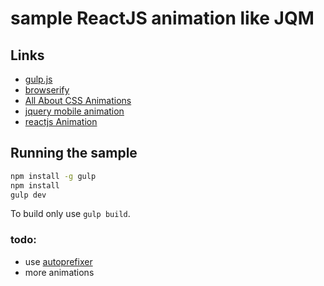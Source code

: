 # sample ReactJS animation like JQM

## Links

* [gulp.js](http://gulpjs.com/)
* [browserify](http://browserify.org/) 
* [All About CSS Animations](http://www.kirupa.com/html5/all_about_css_animations.htm)
* [jquery mobile animation](http://demos.jquerymobile.com/1.0/docs/pages/page-transitions.html)
* [reactjs Animation](http://facebook.github.io/react/docs/animation.html)

## Running the sample

```bash
npm install -g gulp
npm install
gulp dev
```

To build only use `gulp build`.

### todo:

* use [autoprefixer](https://github.com/ai/autoprefixer/)
* more animations
